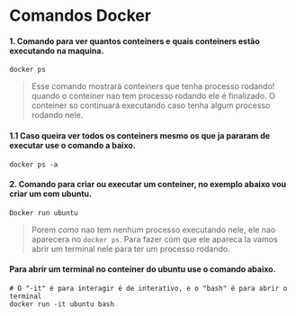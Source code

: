 # Comandos Docker 

#### 1. Comando para ver quantos conteiners e quais conteiners estão executando na maquina.

```
docker ps
```
> Esse comando mostrará conteiners que tenha processo rodando! quando o conteiner nao tem processo rodando ele é finalizado.
> O conteiner so continuará executando caso tenha algum processo rodando nele.

#### 1.1 Caso queira ver todos os conteiners mesmo os que ja pararam de executar use o comando a baixo.

```
docker ps -a
```
#### 2. Comando para criar ou executar um conteiner, no exemplo abaixo vou criar um com ubuntu.

```
Docker run ubuntu
```
> Porem como nao tem nenhum processo executando nele, ele nao aparecera no `docker ps`.
> Para fazer com que ele apareca la vamos abrir um terminal nele para ter um processo rodando.

#### Para abrir um terminal no conteiner do ubuntu use o comando abaixo.

```
# O "-it" é para interagir é de interativo, e o "bash" é para abrir o terminal
docker run -it ubuntu bash
```
